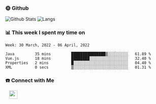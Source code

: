 

<h3> 🌞 Github</h3>

![Github Stats](https://github-readme-stats-beta-lovat.vercel.app/api?username=QiuYukang&count_private=true&show_icons=true&hide=stars)
![Langs](https://github-readme-stats-beta-lovat.vercel.app/api/top-langs/?username=QiuYukang&count_private=true&layout=compact)

<h3> 📊 This week I spent my time on</h3>

<!--START_SECTION:waka-->
```text
Week: 30 March, 2022 - 06 April, 2022

Java         35 mins         ███████████████▒░░░░░░░░░   61.89 % 
Vue.js       18 mins         ████████░░░░░░░░░░░░░░░░░   32.40 % 
Properties   2 mins          █░░░░░░░░░░░░░░░░░░░░░░░░   04.40 % 
XML          0 secs          ▒░░░░░░░░░░░░░░░░░░░░░░░░   01.31 % 
```
<!--END_SECTION:waka-->

<!--
<h3>🛠 Tech Stack</h3>

- 💻 &nbsp; Java | C | Matlab | C++ | Python
- 🌐 &nbsp; HTML | CSS | JavaScript | Bootstrap
- 🛢  &nbsp; MySQL | Redis
- 🔧 &nbsp; NS-3 | Git | Markdown
-->

<h3> ☎️ Connect with Me </h3>
&nbsp;&nbsp;
<a href="mailto:b612n@qq.com">
  <img href="mailto:b612n@qq.com" align="center" width="26px" src="https://github.com/TheDudeThatCode/TheDudeThatCode/blob/master/Assets/Gmail.svg" />
</a>
